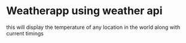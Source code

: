 # Weatherapp using weather api
this will display the temperature of any location in the world along with current timings
